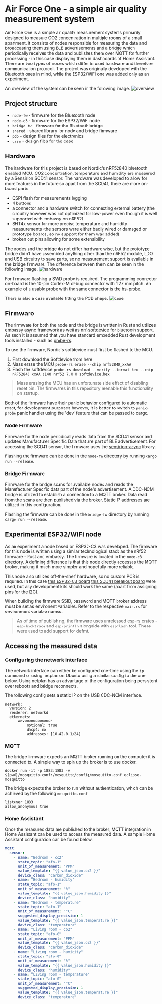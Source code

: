 # Air Force One - a simple air quality measurement system
Air Force One is a simple air quality measurement systems primarily designed to measure CO2 concentration in multiple rooms of a small apartment. 
It consists of nodes responsible for measuring the data and broadcasting them using BLE advertisements and a bridge which periodically receives the data and publishes them over MQTT for further processing - in this case displaying them in dashboards of Home Assistant.
There are two types of nodes which differ in used hardware and therefore communication protocol. The project was originally developed with the Bluetooth ones in mind, while the ESP32/WiFi one was added only as an experiment.

An overview of the system can be seen in the following image.
![overview](img/air-force-one-overview.png)

## Project structure
* `node-fw` - firmware for the Bluetooth node
* `node-c3` - firmware for the ESP32/WiFi node
* `bridge-fw` - firmware for the Bluetooth bridge
* `shared` - shared library for node and bridge firmware
* `pcb` - design files for the electronics
* `case` - design files for the case

## Hardware
The hardware for this project is based on Nordic's nRF52840 bluetooth enabled MCU. CO2 concentration, temperature and humidity are measured by a Sensirion SCD41 sensor.
The hardware was developed to allow for more features in the future so apart from the SCD41, there are more on-board parts:
* QSPI flash for measurements logging
* 4 buttons
* a connector and a hardware switch for connecting external battery (the circuitry however was not optimized for low-power even though it is well supported with embassy on nRF52)
* SHT4x sensor for more precise temperature and humidity measurements (the sensors were either badly wired or damaged on prototype boards, so no support for them was added)
* broken out pins allowing for some extensibility

The nodes and the bridge do not differ hardware wise, but the prototype bridge didn't have assembled anything other than the nRF52 module, LDO and USB circuitry to save parts, so no measurement support is available in the bridge firmware. The difference between them can be seen in the following image.
![hardware](img/hardware.jpeg)

For firmware flashing a SWD probe is required. The programming connector on-board is the 10-pin Cortex-M debug connector with 1.27 mm pitch. An example of a usable probe with the same connector is the [hs-probe](https://github.com/probe-rs/hs-probe). 

There is also a case available fitting the PCB shape.
![case](img/case.jpg)

## Firmware
The firmware for both the node and the bridge is written in Rust and utilizes [embassy](https://embassy.dev) async framework as well as [nrf-softdevice](https://github.com/embassy-rs/nrf-softdevice) for bluetooth support.
As such it is assumed that you have standard embedded Rust development tools installed - such as [probe-rs](https://probe.rs/).

To use the firmware, Nordic's softdevice must first be flashed to the MCU.

1. First download the Softdevice from [here](https://www.nordicsemi.com/Software-and-tools/Software/S140/Download)
2. Mass erase the MCU `probe-rs erase --chip nrf52840_xxAA`
3. Flash the softdevice `probe-rs download --verify --format hex --chip nRF52840_xxAA s140_nrf52_7.X.X_softdevice.hex`

> Mass erasing the MCU has an unfortunate side effect of disabling reset pin. The firmwares in this repository reenable this functionality on startup.

Both of the firmware have their panic behavior configured to automatic reset, for development purposes however, it is better to switch to `panic-probe` panic handler using the 'dev' feature that can be passed to cargo.

### Node Firmware
Firmware for the node periodically reads data from the SCD41 sensor and updates Manufacturer Specific Data that are part of BLE advertisement.
For accessing the SCD41 sensor, the firmware uses the [sensirion-async](https://github.com/matoushybl/sensirion-async) library.

Flashing the firmware can be done in the `node-fw` directory by running `cargo run --release`.

### Bridge Firmware
Firmware for the bridge scans for available nodes and reads the Manufacturer Specific data part of the node's advertisement. A CDC-NCM bridge is utilized to establish a connection to a MQTT broker. Data read from the scans are then published via the broker. Static IP addresses are utilized in this configuration.

Flashing the firmware can be done in the `bridge-fw` directory by running `cargo run --release`.

## Experimental ESP32/WiFi node
As an experiment a node based on ESP32-C3 was developed. The firmware for this node is written using a similar technological stack as the nRf52 firmware - Rust and embassy. The firmware is located in the `node-c3` directory. A defining difference is that this node directly accesses the MQTT broker, making it much more simpler and hopefully more reliable.

This node also utilizes off-the-shelf hardware, so no custom PCB is requried. In this case [this ESP32-C3 board](https://www.laskakit.cz/laskkit-esp-12-board/?variantId=10482) [this SCD41 breakout board](https://www.laskakit.cz/laskakit-scd41-senzor-co2--teploty-a-vlhkosti-vzduchu/) were used, but any development kits should work the same (apart from assigning pins for the I2C).

When building the firmware SSID, password and MQTT broker address must be set as environent variables. Refer to the respective `main.rs` for environment variable names.

> As of time of publishing, the firmware uses unreleased esp-rs crates - `esp-backtrace` and `esp-println` alongside with `espflash` tool. These were used to add support for defmt.

## Accessing the measured data

### Configuring the network interface
The network interface can either be configured one-time using the `ip` command or using netplan on Ubuntu using a similar config to the one below. Using netplan has an advantage of the configuration being persistent over reboots and bridge reconnects.

The following config sets a static IP on the USB CDC-NCM interface.

```
network:
  version: 2
  renderer: networkd
  ethernets:
      enx888888888888:
          optional: true
          dhcp4: no
          addresses: [10.42.0.1/24]
```

### MQTT
The bridge firmware expects an MQTT broker running on the computer it is connected to. A simple way to spin up the broker is to use docker.
```
docker run -it -p 1883:1883 -v $(pwd)/mosquitto.conf:/mosquitto/config/mosquitto.conf eclipse-mosquitto
```

The bridge expects the broker to run without authentication, which can be achieved by the following `mosquitto.conf`:
```
listener 1883
allow_anonymous true
```

### Home Assistant
Once the measured data are published to the broker, MQTT integration in Home Assistant can be used to access the measured data. A sample Home Assistant configuration can be found below.

```yaml
mqtt:
  sensor:
    - name: "Bedroom - co2"
      state_topic: "afo-1"
      unit_of_measurement: "PPM"
      value_template: "{{ value_json.co2 }}"
      device_class: "carbon_dioxide"
    - name: "Bedroom - humidity"
      state_topic: "afo-1"
      unit_of_measurement: "%"
      value_template: "{{ value_json.humidity }}"
      device_class: "humidity"
    - name: "Bedroom - temperature"
      state_topic: "afo-1"
      unit_of_measurement: "°C"
      suggested_display_precision: 1
      value_template: "{{ value_json.temperature }}"
      device_class: "temperature"
    - name: "Living room - co2"
      state_topic: "afo-0"
      unit_of_measurement: "PPM"
      value_template: "{{ value_json.co2 }}"
      device_class: "carbon_dioxide"
    - name: "Living room - humidity"
      state_topic: "afo-0"
      unit_of_measurement: "%"
      value_template: "{{ value_json.humidity }}"
      device_class: "humidity"
    - name: "Living room - temperature"
      state_topic: "afo-0"
      unit_of_measurement: "°C"
      suggested_display_precision: 1
      value_template: "{{ value_json.temperature }}"
      device_class: "temperature"
```
